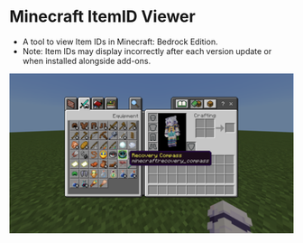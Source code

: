 # Minecraft ItemID Viewer

-   A tool to view Item IDs in Minecraft: Bedrock Edition.
-   Note: Item IDs may display incorrectly after each version update or when installed alongside add-ons.

![Example](/sample/1.png)
